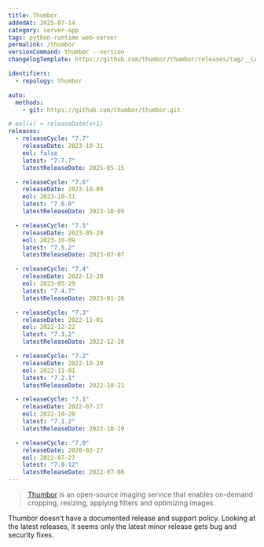 ```yaml
---
title: Thumbor
addedAt: 2025-07-14
category: server-app
tags: python-runtime web-server
permalink: /thumbor
versionCommand: thumbor --version
changelogTemplate: https://github.com/thumbor/thumbor/releases/tag/__LATEST__

identifiers:
  - repology: thumbor

auto:
  methods:
    - git: https://github.com/thumbor/thumbor.git

# eol(x) = releaseDate(x+1)
releases:
  - releaseCycle: "7.7"
    releaseDate: 2023-10-31
    eol: false
    latest: "7.7.7"
    latestReleaseDate: 2025-05-15

  - releaseCycle: "7.6"
    releaseDate: 2023-10-09
    eol: 2023-10-31
    latest: "7.6.0"
    latestReleaseDate: 2023-10-09

  - releaseCycle: "7.5"
    releaseDate: 2023-05-29
    eol: 2023-10-09
    latest: "7.5.2"
    latestReleaseDate: 2023-07-07

  - releaseCycle: "7.4"
    releaseDate: 2022-12-20
    eol: 2023-05-29
    latest: "7.4.7"
    latestReleaseDate: 2023-01-26

  - releaseCycle: "7.3"
    releaseDate: 2022-11-01
    eol: 2022-12-22
    latest: "7.3.2"
    latestReleaseDate: 2022-12-20

  - releaseCycle: "7.2"
    releaseDate: 2022-10-20
    eol: 2022-11-01
    latest: "7.2.1"
    latestReleaseDate: 2022-10-21

  - releaseCycle: "7.1"
    releaseDate: 2022-07-27
    eol: 2022-10-20
    latest: "7.1.2"
    latestReleaseDate: 2022-10-19

  - releaseCycle: "7.0"
    releaseDate: 2020-02-27
    eol: 2022-07-27
    latest: "7.0.12"
    latestReleaseDate: 2022-07-08
---
```


> [Thumbor](https://www.thumbor.org/) is an open-source imaging service that enables on-demand
> cropping, resizing, applying filters and optimizing images.

Thumbor doesn’t have a documented release and support policy.
Looking at the latest releases, it seems only the latest minor release gets bug and security fixes.
